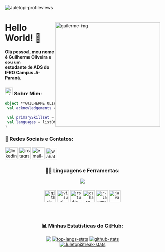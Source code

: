<!--
❗ ➤ References used in this Repository:
🔗 • https://github.com/kyechan99/capsule-render
🔗 • https://github.com/antonkomarev/github-profile-views-counter
🔗 • https://github.com/DenverCoder1/github-readme-streak-stats
🔗 • https://github.com/anuraghazra/github-readme-stats
🔗 • https://profilepicturemaker.com
🔗 • https://devicon.dev
🔗 • https://emoji.gg
🔗 • https://getemoji.com
-->

<img align="left" src="https://komarev.com/ghpvc/?username=guilherme-oliveira-dev&color=d23323" alt="Juletopi-profileviews">
&#8196;
<div>

<img align="right" width="340" src="https://user-images.githubusercontent.com/116320626/197283271-99674b22-1a90-4c3c-9ff7-3b77cf71cb29.png" alt="guilerme-img">

# Hello World! 👋
**Olá pessoal, meu nome é Guilherme Oliveira e sou um \
estudante de ADS do IFRO Campus Ji-Paraná.**

### <img width="25" src="https://raw.github.com/elizarov/elizarov/master/about.png" alt="about-me-img"> Sobre Mim:

```kotlin
object **GUILHERME OLIVEIRA** {
 val acknowledgements = "ÁREA DE CONHECIMENTO"
 
 val primarySkillset = "ALGUMAS HABILIDADES"
 val languages = listOf("R", "CSharp", "Java")
}
```

### 💬 Redes Sociais e Contatos:

<div align="left">
<a href="https://www.linkedin.com/in/guilherme-do-carmo-487978247/"><img width="40" src="https://user-images.githubusercontent.com/116320626/197084635-d16e2f8c-1976-4cc9-9b17-b99d99a81638.png" alt="linkedin-icon"></a>
<a href="https://www.instagram.com/guilherme_oliveira43/"><img width="40" src="https://user-images.githubusercontent.com/116320626/197085397-1bd2610f-106f-4041-a3e6-79aa6ef872d5.png" alt="instagram-icon"></a>
<a href="mailto:gui321guilherme@gmail.com
"><img width="40" src="https://user-images.githubusercontent.com/116320626/197085004-f6f3d3b4-205d-4539-bd2b-77b3d19c6824.png" alt="email-icon"></a>
<a href="http://api.whatsapp.com/send?phone=556992546656"><img src="https://cdn3.emoji.gg/emojis/6158-whatsapp.png" width="38" height="38" alt="wahatsapp-icon"></a>
</div>

<div align="center">

### 👨‍💻 Linguagens e Ferramentas:

<img align="center" src="https://capsule-render.vercel.app/api?type=rect&color=cf1300&height=3&section=header&%20render">

###

<code><img height="38" src="https://cdn3.emoji.gg/emojis/3716-blurple-github.png" alt="github-icon"></code>
<code><img height="38" src="https://cdn.jsdelivr.net/gh/devicons/devicon/icons/visualstudio/visualstudio-plain.svg" alt="visual-studio-icon"></code>
<code><img height="38" src="https://cdn.jsdelivr.net/gh/devicons/devicon/icons/rstudio/rstudio-original.svg" alt="rstudio-icon"></code>
<code><img height="38" src="https://cdn.jsdelivr.net/gh/devicons/devicon/icons/csharp/csharp-original.svg" alt="csharp-icon"></code>
<code><img height="38" src="https://cdn.jsdelivr.net/gh/devicons/devicon/icons/r/r-original.svg" alt="r-language-icon"></code>
<code><img height="38" src="https://cdn.jsdelivr.net/gh/devicons/devicon/icons/java/java-original.svg" alt="java-icon"></code>
</div>

###
&#8196; 

<div align="center">

### 📊 Minhas Estatísticas do GitHub:

<img align="center" src="https://capsule-render.vercel.app/api?type=rect&color=cf1300&height=3&section=header&%20render">

<a href="https://github.com/guilherme-oliveira-dev">
  <img align="center" src="https://github-readme-stats.vercel.app/api/top-langs/?username=guilherme-oliveira-dev&title_color=da2412&icon_color=da2412&border_color=0e1118&bg_color=0e1118&theme=codeSTACKr&hide_langs_below=1" alt="top-langs-stats"></a>
<a href="https://github.com/guilherme-oliveira-dev">
  <img align="center" src="https://github-readme-stats.vercel.app/api?username=guilherme-oliveira-dev&include_all_commits=true&title_color=da2412&icon_color=cf1300&border_color=0d1017&bg_color=0e1118&show_icons=true&theme=codeSTACKr&line_height=27" alt="github-stats"></a>
</div>

<div align="center">
<a href="https://github.com/guilherme-oliveira-dev"><img src="https://github-readme-streak-stats.herokuapp.com/?user=guilherme-oliveira-dev&theme=dark&ring=da2412&currStreakNum=ffffff&hide_border=true&background=0E1118" alt="JuletopiStreak-stats"></a>
</div>
